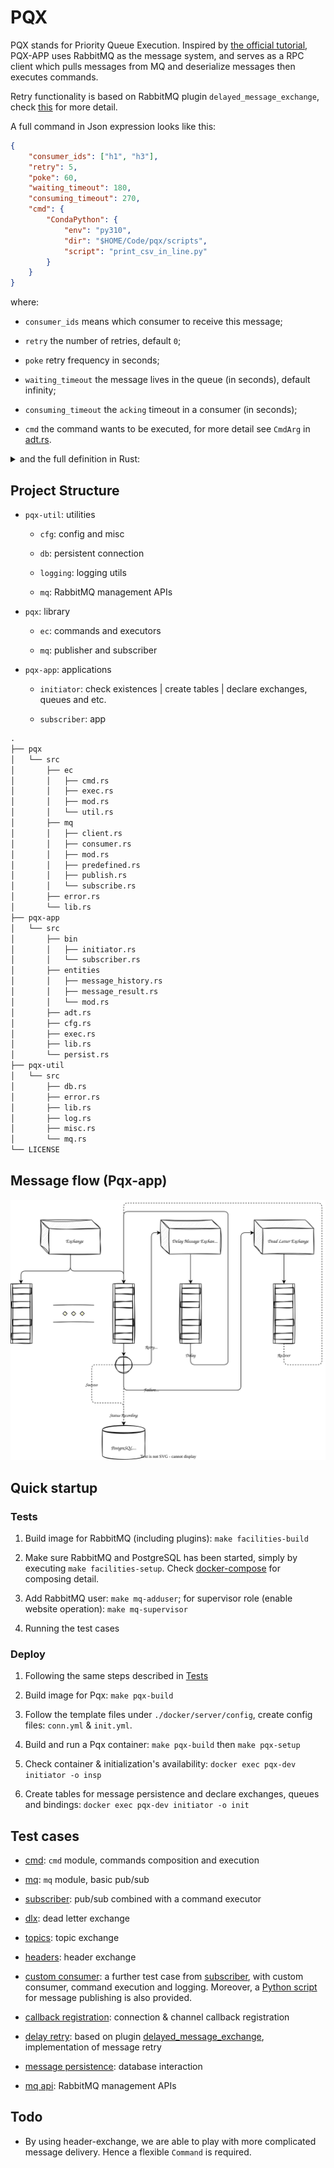 # PQX

PQX stands for Priority Queue Execution. Inspired by [the official tutorial](https://www.rabbitmq.com/tutorials/tutorial-six-python.html), PQX-APP uses RabbitMQ as the message system, and serves as a RPC client which pulls messages from MQ and deserialize messages then executes commands.

Retry functionality is based on RabbitMQ plugin `delayed_message_exchange`, check [this](https://github.com/rabbitmq/rabbitmq-delayed-message-exchange) for more detail.

A full command in Json expression looks like this:

```json
{
    "consumer_ids": ["h1", "h3"],
    "retry": 5,
    "poke": 60,
    "waiting_timeout": 180,
    "consuming_timeout": 270,
    "cmd": {
        "CondaPython": {
            "env": "py310",
            "dir": "$HOME/Code/pqx/scripts",
            "script": "print_csv_in_line.py"
        }
    }
}
```

where:

- `consumer_ids` means which consumer to receive this message;

- `retry` the number of retries, default `0`;

- `poke` retry frequency in seconds;

- `waiting_timeout` the message lives in the queue (in seconds), default infinity;

- `consuming_timeout` the `acking` timeout in a consumer (in seconds);

- `cmd` the command wants to be executed, for more detail see `CmdArg` in [adt.rs](./pqx/src/ec/cmd.rs).

<details>
<summary>and the full definition in Rust:</summary>

```rs
pub struct Command {
    pub consumer_ids: Vec<String>,
    pub retry: Option<u8>,
    pub poke: Option<u16>,
    pub waiting_timeout: Option<u32>,
    pub consuming_timeout: Option<u32>,
    pub cmd: CmdArg,
}

pub enum CmdArg {
    Ping {
        addr: String,
    },
    Bash {
        cmd: Vec<String>,
    },
    Ssh {
        ip: String,
        user: String,
        cmd: Vec<String>,
    },
    Sshpass {
        ip: String,
        user: String,
        pass: String,
        cmd: Vec<String>,
    },
    CondaPython {
        env: String,
        dir: String,
        script: String,
    },
    DockerExec {
        container: String,
        cmd: Vec<String>,
    },
}
```

</details>

## Project Structure

- `pqx-util`: utilities

  - `cfg`: config and misc

  - `db`: persistent connection

  - `logging`: logging utils

  - `mq`: RabbitMQ management APIs

- `pqx`: library

  - `ec`: commands and executors

  - `mq`: publisher and subscriber

- `pqx-app`: applications

  - `initiator`: check existences | create tables | declare exchanges, queues and etc.

  - `subscriber`: app

```txt
.
├── pqx
│   └── src
│       ├── ec
│       │   ├── cmd.rs
│       │   ├── exec.rs
│       │   ├── mod.rs
│       │   └── util.rs
│       ├── mq
│       │   ├── client.rs
│       │   ├── consumer.rs
│       │   ├── mod.rs
│       │   ├── predefined.rs
│       │   ├── publish.rs
│       │   └── subscribe.rs
│       ├── error.rs
│       └── lib.rs
├── pqx-app
│   └── src
│       ├── bin
│       │   ├── initiator.rs
│       │   └── subscriber.rs
│       ├── entities
│       │   ├── message_history.rs
│       │   ├── message_result.rs
│       │   └── mod.rs
│       ├── adt.rs
│       ├── cfg.rs
│       ├── exec.rs
│       ├── lib.rs
│       └── persist.rs
├── pqx-util
│   └── src
│       ├── db.rs
│       ├── error.rs
│       ├── lib.rs
│       ├── log.rs
│       ├── misc.rs
│       └── mq.rs
└── LICENSE
```

## Message flow (Pqx-app)

![app](./app.svg)

## Quick startup

### Tests

1. Build image for RabbitMQ (including plugins): `make facilities-build`

1. Make sure RabbitMQ and PostgreSQL has been started, simply by executing `make facilities-setup`. Check [docker-compose](./docker/facilities/docker-compose.yml) for composing detail.

1. Add RabbitMQ user: `make mq-adduser`; for supervisor role (enable website operation): `make mq-supervisor`

1. Running the test cases

### Deploy

1. Following the same steps described in [Tests](#tests)

1. Build image for Pqx: `make pqx-build`

1. Follow the template files under `./docker/server/config`, create config files: `conn.yml` & `init.yml`.

1. Build and run a Pqx container: `make pqx-build` then `make pqx-setup`

1. Check container & initialization's availability: `docker exec pqx-dev initiator -o insp`

1. Create tables for message persistence and declare exchanges, queues and bindings: `docker exec pqx-dev initiator -o init`

## Test cases

- [cmd](./pqx/tests/test_cmd.rs): `cmd` module, commands composition and execution

- [mq](./pqx/tests/test_mq.rs): `mq` module, basic pub/sub

- [subscriber](./pqx/tests/test_subscriber.rs): pub/sub combined with a command executor

- [dlx](./pqx/tests/test_dlx.rs): dead letter exchange

- [topics](./pqx/tests/test_topics.rs): topic exchange

- [headers](./pqx/tests/test_headers.rs): header exchange

- [custom consumer](./pqx/tests/test_consumer.rs): a further test case from [subscriber](./pqx/tests/test_subscriber.rs), with custom consumer, command execution and logging. Moreover, a [Python script](./scripts/test_consumer_pub.py) for message publishing is also provided.

- [callback registration](./pqx/tests/test_callback.rs): connection & channel callback registration

- [delay retry](./pqx/tests/test_retry.rs): based on plugin [delayed_message_exchange](https://github.com/rabbitmq/rabbitmq-delayed-message-exchange), implementation of message retry

- [message persistence](./pqx-app/tests/test_persistence.rs): database interaction

- [mq api](./pqx-util/tests/test_mq.rs): RabbitMQ management APIs

## Todo

- By using header-exchange, we are able to play with more complicated message delivery. Hence a flexible `Command` is required.
